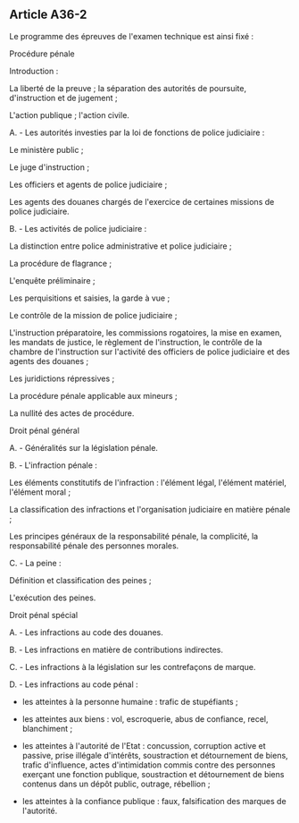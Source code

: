 Article A36-2
----
Le programme des épreuves de l'examen technique est ainsi fixé :

Procédure pénale

Introduction :

La liberté de la preuve ; la séparation des autorités de poursuite,
d'instruction et de jugement ;

L'action publique ; l'action civile.

A. - Les autorités investies par la loi de fonctions de police judiciaire :

Le ministère public ;

Le juge d'instruction ;

Les officiers et agents de police judiciaire ;

Les agents des douanes chargés de l'exercice de certaines missions de police
judiciaire.

B. - Les activités de police judiciaire :

La distinction entre police administrative et police judiciaire ;

La procédure de flagrance ;

L'enquête préliminaire ;

Les perquisitions et saisies, la garde à vue ;

Le contrôle de la mission de police judiciaire ;

L'instruction préparatoire, les commissions rogatoires, la mise en examen, les
mandats de justice, le règlement de l'instruction, le contrôle de la chambre de
l'instruction sur l'activité des officiers de police judiciaire et des agents
des douanes ;

Les juridictions répressives ;

La procédure pénale applicable aux mineurs ;

La nullité des actes de procédure.

Droit pénal général

A. - Généralités sur la législation pénale.

B. - L'infraction pénale :

Les éléments constitutifs de l'infraction : l'élément légal, l'élément matériel,
l'élément moral ;

La classification des infractions et l'organisation judiciaire en matière pénale
;

Les principes généraux de la responsabilité pénale, la complicité, la
responsabilité pénale des personnes morales.

C. - La peine :

Définition et classification des peines ;

L'exécution des peines.

Droit pénal spécial

A. - Les infractions au code des douanes.

B. - Les infractions en matière de contributions indirectes.

C. - Les infractions à la législation sur les contrefaçons de marque.

D. - Les infractions au code pénal :

- les atteintes à la personne humaine : trafic de stupéfiants ;

- les atteintes aux biens : vol, escroquerie, abus de confiance, recel,
blanchiment ;

- les atteintes à l'autorité de l'Etat : concussion, corruption active et
passive, prise illégale d'intérêts, soustraction et détournement de biens,
trafic d'influence, actes d'intimidation commis contre des personnes exerçant
une fonction publique, soustraction et détournement de biens contenus dans un
dépôt public, outrage, rébellion ;

- les atteintes à la confiance publique : faux, falsification des marques de
l'autorité.
